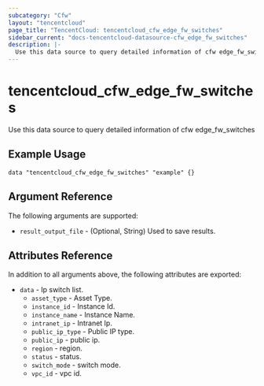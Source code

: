 ```yaml
---
subcategory: "Cfw"
layout: "tencentcloud"
page_title: "TencentCloud: tencentcloud_cfw_edge_fw_switches"
sidebar_current: "docs-tencentcloud-datasource-cfw_edge_fw_switches"
description: |-
  Use this data source to query detailed information of cfw edge_fw_switches
---
```


# tencentcloud_cfw_edge_fw_switches

Use this data source to query detailed information of cfw edge_fw_switches

## Example Usage

```hcl
data "tencentcloud_cfw_edge_fw_switches" "example" {}
```

## Argument Reference

The following arguments are supported:

* `result_output_file` - (Optional, String) Used to save results.

## Attributes Reference

In addition to all arguments above, the following attributes are exported:

* `data` - Ip switch list.
  * `asset_type` - Asset Type.
  * `instance_id` - Instance Id.
  * `instance_name` - Instance Name.
  * `intranet_ip` - Intranet Ip.
  * `public_ip_type` - Public IP type.
  * `public_ip` - public ip.
  * `region` - region.
  * `status` - status.
  * `switch_mode` - switch mode.
  * `vpc_id` - vpc id.


